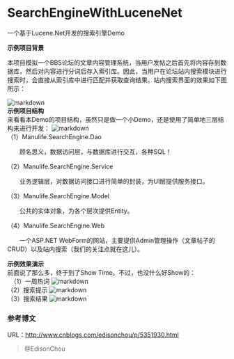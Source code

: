 # SearchEngineWithLuceneNet
一个基于Lucene.Net开发的搜索引擎Demo 

**示例项目背景**

本项目模拟一个BBS论坛的文章内容管理系统，当用户发帖之后首先将内容存到数据库，然后对内容进行分词后存入索引库。因此，当用户在论坛站内搜索模块进行搜索时，会直接从索引库中进行匹配并获取查询结果。站内搜索界面的效果如下图所示：

![markdown](https://images2015.cnblogs.com/blog/381412/201604/381412-20160404201050359-320221498.jpg)
<br/>
**示例项目结构**
<br/>
来看看本Demo的项目结构，虽然只是做一个小Demo，还是使用了简单地三层结构来进行开发：
![markdown](https://images2015.cnblogs.com/blog/381412/201604/381412-20160404201335375-1503290102.jpg)
<br/>
（1）Manulife.SearchEngine.Dao

　　顾名思义，数据访问层，与数据库进行交互，各种SQL！

（2）Manulife.SearchEngine.Service

　　业务逻辑层，对数据访问接口进行简单的封装，为UI层提供服务接口。

（3）Manulife.SearchEngine.Model

　　公共的实体对象，为各个层次提供Entity。

（4）Manulife.SearchEngine.Web

　　一个ASP.NET WebForm的网站，主要提供Admin管理操作（文章帖子的CRUD）以及站内搜索（我们的关注点就在这儿）。

**示例效果演示**
<br/>
前面说了那么多，终于到了Show Time。不过，也没什么好Show的：
<br/>
　（1）一周热词
![markdown](https://images2015.cnblogs.com/blog/381412/201604/381412-20160404223153031-216822458.jpg "markdown")<br/>
  （2）搜索提示
![markdown](https://images2015.cnblogs.com/blog/381412/201604/381412-20160404223237593-356452400.png "markdown")<br/>
  （3）搜索结果
![markdown](https://images2015.cnblogs.com/blog/381412/201604/381412-20160404223350890-159850092.jpg "markdown")

### 参考博文

URL：<http://www.cnblogs.com/edisonchou/p/5351930.html>

> @EdisonChou
